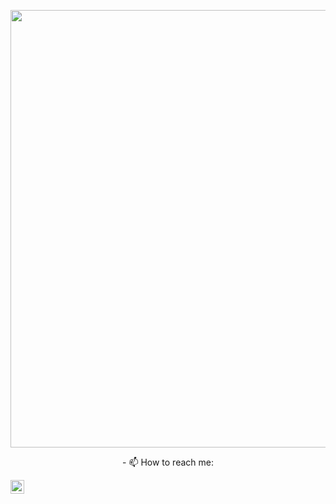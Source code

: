 


<p align="center">
<img src="https://media.giphy.com/media/jRAih7x2GxBEOQ3Kk7/giphy.gif" width="700" />
</p>








<p align="center">
- 📫 How to reach me:

<a href="https://www.linkedin.com/in/kritikasagar/"><img align="center" src="https://cdn.jsdelivr.net/npm/simple-icons@v3/icons/linkedin.svg" width="22" /></a>
&nbsp;&nbsp;

</p>



